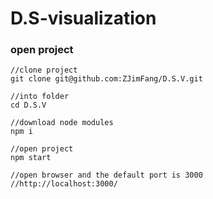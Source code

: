 # D.S-visualization

### open project
```
//clone project
git clone git@github.com:ZJimFang/D.S.V.git

//into folder
cd D.S.V

//download node modules
npm i

//open project
npm start

//open browser and the default port is 3000
//http://localhost:3000/
```
